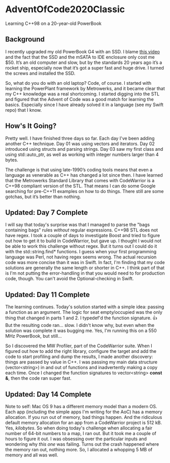 # AdventOfCode2020Classic
 Learning C++98 on a 20-year-old PowerBook

## Background

I recently upgraded my old PowerBook G4 with an SSD. I blame [this video](https://youtu.be/_2jvRgRQXIE) and the fact that the SSD and the mSATA to IDE enclosure only cost me $50. It’s an old computer and slow, but by the standards 20 years ago it’s a rocket ship, especially now that it’s got a super fast and huge drive. I turned the screws and installed the SSD.

So, what do you do with an old laptop? Code, of course. I started with learning the PowerPlant framework by Metrowerks, and it became clear that my C++ knowledge was a real shortcoming. I started digging into the STL and figured that the Advent of Code was a good match for learning the basics. Especially since I have already solved it in a language (see my Swift repo) that I know.

## How's It Going?

Pretty well. I have finished three days so far. Each day I've been adding another C++ technique. Day 01 was using vectors and iterators. Day 02 introduced using structs and parsing strings. Day 03 saw my first class and using std::auto_ptr, as well as working with integer numbers larger than 4 bytes.

The challenge is that using late-1990’s coding tools means that even a language as venerable as C++ has changed a lot since then. I have learned that the Metrowerks Standard Library that comes with CodeWarrior is a C++98 compliant version of the STL. That means I can do some Google searching for pre-C++11 examples on how to do things. There still are some gotchas, but it’s better than nothing.

## Updated: Day 7 Complete

I will say that today's surprise was that I managed to parse the "bags containing bags" rules *without* regular expressions. C++98 STL does not have regex. I took a couple of days to investigate Boost and tried to figure out how to get it to build in CodeWarrior, but gave up. I thought I would not be able to work this challenge without regex. But it turns out I could do it with the std::string.find* functions. I guess when your first programming language was Perl, not having regex seems wrong. The actual recursion code was more concise than it was in Swift. In fact, I'm finding that my code solutions are generally the same length or shorter in C++. I think part of that is I'm not putting the error-handling in that you would need to for production code, though. You can't avoid the Optional-checking in Swift.

## Updated: Day 11 Complete

The learning continues. Today's solution started with a simple idea: passing a function as an argument. The logic for seat empty/occupied was the only thing that changed in parts 1 and 2. I typedef'd the function signature. 👍  But the resulting code ran... slow. I didn't know why, but even when the solution was complete it was bugging me. Yes, I'm running this on a 550 MHz PowerBook, but still... 

So I discovered the MW Profiler, part of the CodeWarrior suite. When I figured out how to add the right library, configure the target and add the code to start profiling and dump the results, I made another discovery: things are passed by value in C++. I was passing my main data structure (vector\<string\>) in and out of functions and inadvertently making a copy each time. Once I changed the function signatures to vector\<string\> **const &**, then the code ran super fast.

## Updated: Day 14 Complete

Note to self: Mac OS 9 has a different memory model than a modern OS. Each app (including the simple apps I'm writing for the AoC) has a memory allocation. If you run out of memory, bad things happen. And the ridiculous default memory allocation for an app from a CodeWarrior project is 512 kB. Yes, *kilobytes*. So when doing today's challenge when allocating a fair number of 64-bit numbers to a map, I ran out. But it took me a couple of hours to figure it out. I was obsessing over the particular inputs and wondering why *this one* was failing. Turns out the crash happened where the memory ran out, nothing more. So, I allocated a whopping 5 MB of memory and all was well.

